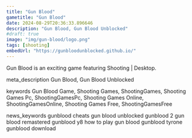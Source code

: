 ```yaml
---
title: "Gun Blood"
gametitle: "Gun Blood"
date: 2024-08-29T20:36:33.896646
description: "Gun Blood, Gun Blood Unblocked"
#draft: true
image: "img/gun-blood/logo.png"
tags: [shooting]
embedUrl: "https://gunbloodunblocked.github.io/"
---
```


Gun Blood is an exciting game featuring Shooting | Desktop.

meta_description
Gun Blood, Gun Blood Unblocked


keywords
Gun Blood Game, Shooting Games, ShootingGames, Shooting Games Pc, ShootingGamesPc, Shooting Games Online, ShootingGamesOnline, Shooting Games Free, ShootingGamesFree


news_keywords
gunblood cheats gun blood unblocked gunblood 2 gun blood remastered gunblood y8 how to play gun blood gunblood tyrone gunblood download
